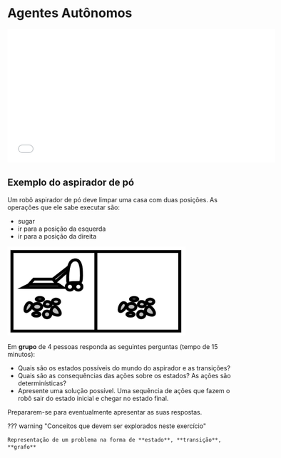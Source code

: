 # Agentes Autônomos

<embed src="slides.pdf" type="application/pdf" width="600" height="300">

## Exemplo do aspirador de pó

Um robô aspirador de pó deve limpar uma casa com duas posições. As operações que ele sabe executar são:

* sugar
* ir para a posição da esquerda
* ir para a posição da direita

<img src="figuras/aspirador_po.png" width="400" height="200">

Em **grupo** de 4 pessoas responda as seguintes perguntas (tempo de 15 minutos): 

* Quais são os estados possíveis do mundo do aspirador e as transições?
* Quais são as consequências das ações sobre os estados? As ações são determinísticas? 
* Apresente uma solução possível. Uma sequência de ações que fazem o robô sair do estado inicial e chegar no estado final. 

Prepararem-se para eventualmente apresentar as suas respostas. 

??? warning "Conceitos que devem ser explorados neste exercício"

    Representação de um problema na forma de **estado**, **transição**, **grafo**